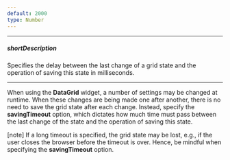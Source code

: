 ```yaml
---
default: 2000
type: Number
---
```

---
##### shortDescription
Specifies the delay between the last change of a grid state and the operation of saving this state in milliseconds.

---
When using the **DataGrid** widget, a number of settings may be changed at runtime. When these changes are being made one after another, there is no need to save the grid state after each change. Instead, specify the **savingTimeout** option, which dictates how much time must pass between the last change of the state and the operation of saving this state.

[note] If a long timeout is specified, the grid state may be lost, e.g., if the user closes the browser before the timeout is over. Hence, be mindful when specifying the **savingTimeout** option.